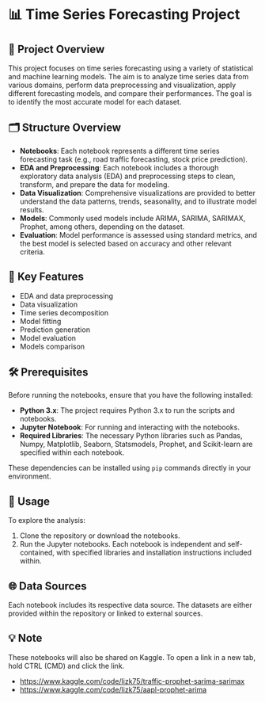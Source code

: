 # 📊 Time Series Forecasting Project

## 📝 Project Overview
This project focuses on time series forecasting using a variety of statistical and machine learning models. The aim is to analyze time series data from various domains, perform data preprocessing and visualization, apply different forecasting models, and compare their performances. The goal is to identify the most accurate model for each dataset.

## 🗂️ Structure Overview
- **Notebooks**: Each notebook represents a different time series forecasting task (e.g., road traffic forecasting, stock price prediction).
- **EDA and Preprocessing**: Each notebook includes a thorough exploratory data analysis (EDA) and preprocessing steps to clean, transform, and prepare the data for modeling.
- **Data Visualization**: Comprehensive visualizations are provided to better understand the data patterns, trends, seasonality, and to illustrate model results.
- **Models**: Commonly used models include ARIMA, SARIMA, SARIMAX, Prophet, among others, depending on the dataset.
- **Evaluation**: Model performance is assessed using standard metrics, and the best model is selected based on accuracy and other relevant criteria.

## 🔑 Key Features
- EDA and data preprocessing
- Data visualization
- Time series decomposition
- Model fitting
- Prediction generation
- Model evaluation
- Models comparison

## 🛠️ Prerequisites
Before running the notebooks, ensure that you have the following installed:
- **Python 3.x**: The project requires Python 3.x to run the scripts and notebooks.
- **Jupyter Notebook**: For running and interacting with the notebooks.
- **Required Libraries**: The necessary Python libraries such as Pandas, Numpy, Matplotlib, Seaborn, Statsmodels, Prophet, and Scikit-learn are specified within each notebook.

These dependencies can be installed using `pip` commands directly in your environment.

## 🚀 Usage
To explore the analysis:

1. Clone the repository or download the notebooks.
2. Run the Jupyter notebooks. Each notebook is independent and self-contained, with specified libraries and installation instructions included within.

## 🌐 Data Sources
Each notebook includes its respective data source. The datasets are either provided within the repository or linked to external sources.

## 💡 Note
These notebooks will also be shared on Kaggle. To open a link in a new tab, hold CTRL (CMD) and click the link. 

- https://www.kaggle.com/code/lizk75/traffic-prophet-sarima-sarimax
- https://www.kaggle.com/code/lizk75/aapl-prophet-arima

